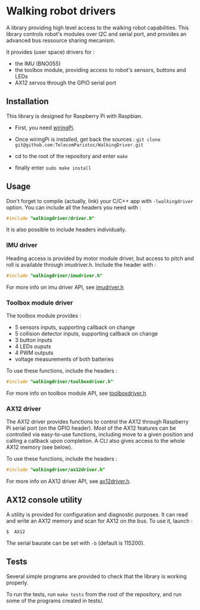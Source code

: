 # Walking robot drivers #

A library providing high level access to the walking robot capabilities.
This library controls robot's modules over I2C and serial port, and provides an advanced bus
ressource sharing mecanism.

It provides (user space) drivers for :

* the IMU (BNO055)
* the toolbox module, providing access to robot's sensors, buttons and LEDs
* AX12 servos through the GPIO serial port

## Installation ##

This library is designed for Raspberry Pi with Raspbian.

* First, you need [wiringPi](http://wiringpi.com/download-and-install/).

* Once wiringPi is installed, get back the sources :
`git clone git@github.com:TelecomParistoc/WalkingDriver.git`

* cd to the root of the repository and enter `make`

* finally enter `sudo make install`

## Usage ##

Don't forget to compile (actually, link) your C/C++ app with `-lwalkingdriver` option.
You can include all the headers you need with :
```c
#include "walkingdriver/driver.h"
```
It is also possible to include headers individually.

### IMU driver ###

Heading access is provided by motor module driver, but access to pitch and roll
is available through imudriver.h. Include the header with :

```c
#include "walkingdriver/imudriver.h"
```

For more info on imu driver API, see [imudriver.h](https://github.com/TelecomParistoc/WalkingDriver/blob/master/src/imudriver.h)

### Toolbox module driver ###

The toolbox module provides :
* 5 sensors inputs, supporting callback on change
* 5 collision detector inputs, supporting callback on change
* 3 button inputs
* 4 LEDs ouputs
* 4 PWM outputs
* voltage measurements of both batteries

To use these functions, include the headers :

```c
#include "walkingdriver/toolboxdriver.h"
```

For more info on toolbox module API, see [toolboxdriver.h](https://github.com/TelecomParistoc/WalkingDriver/blob/master/src/toolboxdriver.h)

### AX12 driver ###

The AX12 driver provides functions to control the AX12 through Raspberry Pi serial port (on the GPIO header).
Most of the AX12 features can be controlled via easy-to-use functions, including
move to a given position and calling a callback upon completion. A CLI also gives
access to the whole AX12 memory (see below).

To use these functions, include the headers :
```c
#include "walkingdriver/ax12driver.h"
```
For more info on AX12 driver API, see
[ax12driver.h](https://github.com/TelecomParistoc/WalkingDriver/blob/master/src/ax12driver.h).

## AX12 console utility ##

A utility is provided for configuration and diagnostic purposes. It can read and
write an AX12 memory and scan for AX12 on the bus. To use it, launch :

```
$  AX12
```

The serial baurate can be set with `-b` (default is 115200).

## Tests ##

Several simple programs are provided to check that the library is working properly.

To run the tests, run `make tests` from the root of the repository, and run
some of the programs created in tests/.
